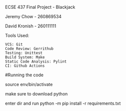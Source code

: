 ECSE 437 Final Project - Blackjack

Jeremy Chow - 260869534

David Kronish - 260111111

Tools Used:
	
	VCS: Git
	Code Review: Gerrithub
	Testing: Unittest
	Build System: Make
	Static Code Analysis: Pylint
	CI: Github Actions




#Running the code

source env/bin/activate 

make sure to download python 

enter dir and run python -m pip install -r requirements.txt


